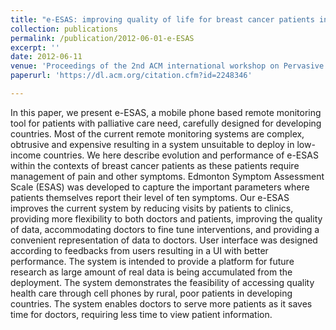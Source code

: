 ```yaml
---
title: "e-ESAS: improving quality of life for breast cancer patients in developing countries"
collection: publications
permalink: /publication/2012-06-01-e-ESAS
excerpt: ''
date: 2012-06-11
venue: 'Proceedings of the 2nd ACM international workshop on Pervasive Wireless Healthcare'
paperurl: 'https://dl.acm.org/citation.cfm?id=2248346'

---
```


In this paper, we present e-ESAS, a mobile phone based remote monitoring tool for patients with palliative care need, carefully designed for developing countries. Most of the current remote monitoring systems are complex, obtrusive and expensive resulting in a system unsuitable to deploy in low-income countries. We here describe evolution and performance of e-ESAS within the contexts of breast cancer patients as these patients require management of pain and other symptoms. Edmonton Symptom Assessment Scale (ESAS) was developed to capture the important parameters where patients themselves report their level of ten symptoms. Our e-ESAS improves the current system by reducing visits by patients to clinics, providing more flexibility to both doctors and patients, improving the quality of data, accommodating doctors to fine tune interventions, and providing a convenient representation of data to doctors. User interface was designed according to feedbacks from users resulting in a UI with better performance. The system is intended to provide a platform for future research as large amount of real data is being accumulated from the deployment. The system demonstrates the feasibility of accessing quality health care through cell phones by rural, poor patients in developing countries. The system enables doctors to serve more patients as it saves time for doctors, requiring less time to view patient information.



